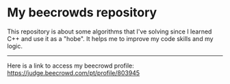 # My beecrowds repository 

This repository is about some algorithms that I've solving since I learned C++ and use it as a "hobe". It helps me to improve my code skills and my logic.

<hr>

Here is a link to access my beecrowd profile: https://judge.beecrowd.com/pt/profile/803945
